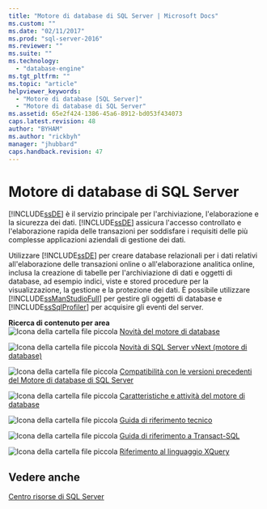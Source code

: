 ```yaml
---
title: "Motore di database di SQL Server | Microsoft Docs"
ms.custom: ""
ms.date: "02/11/2017"
ms.prod: "sql-server-2016"
ms.reviewer: ""
ms.suite: ""
ms.technology: 
  - "database-engine"
ms.tgt_pltfrm: ""
ms.topic: "article"
helpviewer_keywords: 
  - "Motore di database [SQL Server]"
  - "Motore di database di SQL Server"
ms.assetid: 65e2f424-1386-45a6-8912-bd053f434073
caps.latest.revision: 48
author: "BYHAM"
ms.author: "rickbyh"
manager: "jhubbard"
caps.handback.revision: 47
---
```

# Motore di database di SQL Server
  [!INCLUDE[ssDE](../../includes/ssde-md.md)] è il servizio principale per l'archiviazione, l'elaborazione e la sicurezza dei dati. [!INCLUDE[ssDE](../../includes/ssde-md.md)] assicura l'accesso controllato e l'elaborazione rapida delle transazioni per soddisfare i requisiti delle più complesse applicazioni aziendali di gestione dei dati.  
  
 Utilizzare [!INCLUDE[ssDE](../../includes/ssde-md.md)] per creare database relazionali per i dati relativi all'elaborazione delle transazioni online o all'elaborazione analitica online, inclusa la creazione di tabelle per l'archiviazione di dati e oggetti di database, ad esempio indici, viste e stored procedure per la visualizzazione, la gestione e la protezione dei dati. È possibile utilizzare [!INCLUDE[ssManStudioFull](../../includes/ssmanstudiofull-md.md)] per gestire gli oggetti di database e [!INCLUDE[ssSqlProfiler](../../includes/sssqlprofiler-md.md)] per acquisire gli eventi del server.  
  
 **Ricerca di contenuto per area**  
 ![Icona della cartella file piccola](../../analysis-services/media/filefolder-small.png "Icona della cartella file piccola") [Novità del motore di database](../../database-engine/configure-windows/what-s-new-in-sql-server-2016-database-engine.md)

![Icona della cartella file piccola](../../analysis-services/media/filefolder-small.png "Icona della cartella file piccola") [Novità di SQL Server vNext (motore di database)](../../database-engine/configure-windows/what-s-new-in-sql-server-vnext-database-engine.md)
  
 ![Icona della cartella file piccola](../../analysis-services/media/filefolder-small.png "Icona della cartella file piccola") [Compatibilità con le versioni precedenti del Motore di database di SQL Server](../../database-engine/sql-server-database-engine-backward-compatibility.md)  
 
 ![Icona della cartella file piccola](../../analysis-services/media/filefolder-small.png "Icona della cartella file piccola") [ Caratteristiche e attività del motore di database](../Topic/Database%20Engine%20Features%20and%20Tasks.md)  
  
 ![Icona della cartella file piccola](../../analysis-services/media/filefolder-small.png "Icona della cartella file piccola") [Guida di riferimento tecnico](../../relational-databases/technical-reference-database-engine.md)  
  
 ![Icona della cartella file piccola](../../analysis-services/media/filefolder-small.png "Icona della cartella file piccola") [Guida di riferimento a Transact-SQL](../../t-sql/transact-sql-reference-database-engine.md)  
  
 ![Icona della cartella file piccola](../../analysis-services/media/filefolder-small.png "Icona della cartella file piccola") [Riferimento al linguaggio XQuery](../../xquery/xquery-language-reference-sql-server.md)  
  
## <a name="see-also"></a>Vedere anche  
 [Centro risorse di SQL Server](http://go.microsoft.com/fwlink/?LinkId=219676)  
  
  